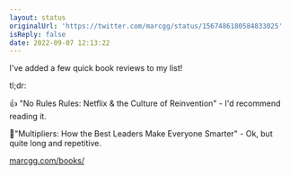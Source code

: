 ```yaml
---
layout: status
originalUrl: 'https://twitter.com/marcgg/status/1567486180584833025'
isReply: false
date: 2022-09-07 12:13:22
---
```


I've added a few quick book reviews to my list!

tl;dr:

👍 "No Rules Rules: Netflix &amp; the Culture of Reinvention" - I'd recommend reading it.

🤷"Multipliers: How the Best Leaders Make Everyone Smarter" - Ok, but quite long and repetitive.

[marcgg.com/books/](https://marcgg.com/books/)

